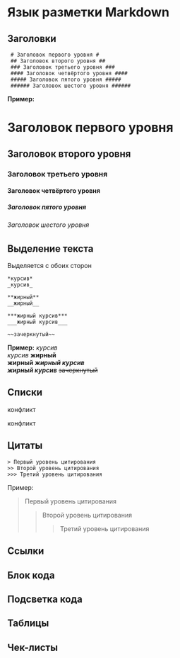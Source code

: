 # Язык разметки Markdown
## Заголовки
``` fix
 # Заголовок первого уровня #
 ## Заголовок второго уровня ##
 ### Заголовок третьего уровня ###
 #### Заголовок четвёртого уровня ####
 ##### Заголовок пятого уровня #####
 ###### Заголовок шестого уровня ######
```
**Пример:**
# Заголовок первого уровня
## Заголовок второго уровня
### Заголовок третьего уровня
#### Заголовок четвёртого уровня
##### Заголовок пятого уровня
###### Заголовок шестого уровня
## Выделение текста
Выделяется с обоих сторон
``` fix
*курсив*  
_курсив_

**жирный**  
__жирный__

***жирный курсив***  
___жирный курсив___

~~зачеркнутый~~
```
**Пример:**
*курсив*  
_курсив_
**жирный**  
__жирный__
***жирный курсив***  
___жирный курсив___
~~зачеркнутый~~
## Списки

конфликт

конфликт

## Цитаты
```fix
> Первый уровень цитирования
>> Второй уровень цитирования
>>> Третий уровень цитирования
```
Пример:
> Первый уровень цитирования
>> Второй уровень цитирования
>>> Третий уровень цитирования
## Ссылки
## Блок кода 
## Подсветка кода
## Таблицы
## Чек-листы
